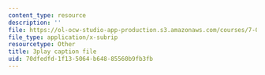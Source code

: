 ```yaml
---
content_type: resource
description: ''
file: https://ol-ocw-studio-app-production.s3.amazonaws.com/courses/7-016-introductory-biology-fall-2018/70dfedfd1f135064b64885560b9fb3fb_QTdJiG7mV40.vtt
file_type: application/x-subrip
resourcetype: Other
title: 3play caption file
uid: 70dfedfd-1f13-5064-b648-85560b9fb3fb
---
```

